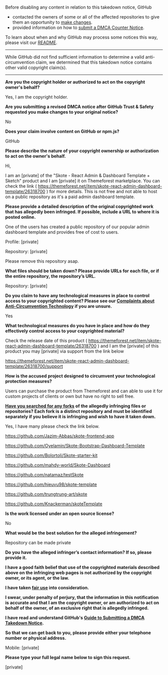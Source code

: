 Before disabling any content in relation to this takedown notice, GitHub
- contacted the owners of some or all of the affected repositories to give them an opportunity to [make changes](https://docs.github.com/en/github/site-policy/dmca-takedown-policy#a-how-does-this-actually-work).
- provided information on how to [submit a DMCA Counter Notice](https://docs.github.com/en/articles/guide-to-submitting-a-dmca-counter-notice).

To learn about when and why GitHub may process some notices this way, please visit our [README](https://github.com/github/dmca/blob/master/README.md#anatomy-of-a-takedown-notice).

---

While GitHub did not find sufficient information to determine a valid anti-circumvention claim, we determined that this takedown notice contains other valid copyright claim(s).

---


**Are you the copyright holder or authorized to act on the copyright owner's behalf?**

Yes, I am the copyright holder.

**Are you submitting a revised DMCA notice after GitHub Trust & Safety requested you make changes to your original notice?**

No

**Does your claim involve content on GitHub or npm.js?**

GitHub

**Please describe the nature of your copyright ownership or authorization to act on the owner's behalf.**

Hi,

I am an [private] of the "Skote - React Admin & Dashboard Template + Sketch" product and I am [private] it on Themeforest marketplace. You can check the link ( https://themeforest.net/item/skote-react-admin-dashboard-template/26318700 ) for more details. This is not free and not able to host on a public repository as it's a paid admin dashboard template.

**Please provide a detailed description of the original copyrighted work that has allegedly been infringed. If possible, include a URL to where it is posted online.**

One of the users has created a public repository of our popular admin dashboard template and provides free of cost to users.

Profile: [private]

Repository: [private]

Please remove this repository asap.

**What files should be taken down? Please provide URLs for each file, or if the entire repository, the repository’s URL.**

Repository: [private]

**Do you claim to have any technological measures in place to control access to your copyrighted content? Please see our <a href="https://docs.github.com/articles/guide-to-submitting-a-dmca-takedown-notice#complaints-about-anti-circumvention-technology">Complaints about Anti-Circumvention Technology</a> if you are unsure.**

Yes

**What technological measures do you have in place and how do they effectively control access to your copyrighted material?**

Check the release date of this product ( https://themeforest.net/item/skote-react-admin-dashboard-template/26318700 ) and I am the [private] of this product you may [private] via support from the link below

https://themeforest.net/item/skote-react-admin-dashboard-template/26318700/support

**How is the accused project designed to circumvent your technological protection measures?**

Users can purchase the product from Themeforest and can able to use it for custom projects of clients or own but have no right to sell free.

**<a href="https://docs.github.com/articles/dmca-takedown-policy#b-what-about-forks-or-whats-a-fork">Have you searched for any forks</a> of the allegedly infringing files or repositories? Each fork is a distinct repository and must be identified separately if you believe it is infringing and wish to have it taken down.**

Yes, I have many please check the link below.

https://github.com/Jazim-Abbas/skote-frontend-app

https://github.com/Oyelamin/Skote-Bootstrap-Dashboard-Template

https://github.com/Bolortoli/Skote-starter-kit

https://github.com/mahdy-world/Skote-Dashboard

https://github.com/natamaz/testSkote

https://github.com/hieuvu98/skote-template

https://github.com/trungtrung-art/skote

https://github.com/Knackerman/skoteTemplate

**Is the work licensed under an open source license?**

No

**What would be the best solution for the alleged infringement?**

Repository can be made private

**Do you have the alleged infringer’s contact information? If so, please provide it.**

**I have a good faith belief that use of the copyrighted materials described above on the infringing web pages is not authorized by the copyright owner, or its agent, or the law.**

**I have taken <a href="https://www.lumendatabase.org/topics/22">fair use</a> into consideration.**

**I swear, under penalty of perjury, that the information in this notification is accurate and that I am the copyright owner, or am authorized to act on behalf of the owner, of an exclusive right that is allegedly infringed.**

**I have read and understand GitHub's <a href="https://docs.github.com/articles/guide-to-submitting-a-dmca-takedown-notice/">Guide to Submitting a DMCA Takedown Notice</a>.**

**So that we can get back to you, please provide either your telephone number or physical address.**

Mobile: [private]

**Please type your full legal name below to sign this request.**

[private]
